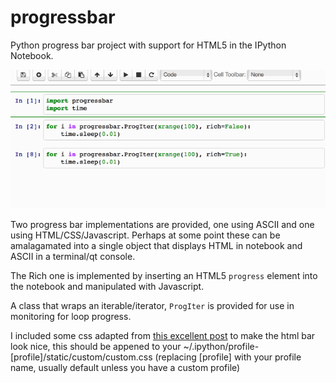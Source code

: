 progressbar
===========

Python progress bar project with support for HTML5 in the IPython Notebook.

![Demo](Demo/Demo.gif?raw=true "Demo")

Two progress bar implementations are provided, one using ASCII and one using HTML/CSS/Javascript.  Perhaps at some point these can be amalagamated into a single object that displays HTML in notebook and ASCII in a terminal/qt console.

The Rich one is implemented by inserting an HTML5 `progress` element into the notebook and manipulated with Javascript.

A class that wraps an iterable/iterator, `ProgIter` is provided for use in monitoring for loop progress.

I included some css adapted from [this excellent post](http://css-tricks.com/html5-progress-element/) to make the html bar look nice, this should be appened to your ~/.ipython/profile-[profile]/static/custom/custom.css (replacing [profile] with your profile name, usually default unless you have a custom profile)

